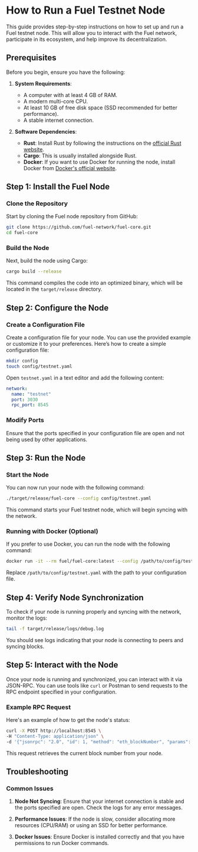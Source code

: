 # How to Run a Fuel Testnet Node

This guide provides step-by-step instructions on how to set up and run a Fuel testnet node. This will allow you to interact with the Fuel network, participate in its ecosystem, and help improve its decentralization.

## Prerequisites

Before you begin, ensure you have the following:

1. **System Requirements**:
   - A computer with at least 4 GB of RAM.
   - A modern multi-core CPU.
   - At least 10 GB of free disk space (SSD recommended for better performance).
   - A stable internet connection.

2. **Software Dependencies**:
   - **Rust**: Install Rust by following the instructions on the [official Rust website](https://www.rust-lang.org/tools/install).
   - **Cargo**: This is usually installed alongside Rust.
   - **Docker**: If you want to use Docker for running the node, install Docker from [Docker's official website](https://www.docker.com/get-started).

## Step 1: Install the Fuel Node

### Clone the Repository

Start by cloning the Fuel node repository from GitHub:

```bash
git clone https://github.com/fuel-network/fuel-core.git
cd fuel-core
```

### Build the Node

Next, build the node using Cargo:

```bash
cargo build --release
```

This command compiles the code into an optimized binary, which will be located in the `target/release` directory.

## Step 2: Configure the Node

### Create a Configuration File

Create a configuration file for your node. You can use the provided example or customize it to your preferences. Here’s how to create a simple configuration file:

```bash
mkdir config
touch config/testnet.yaml
```

Open `testnet.yaml` in a text editor and add the following content:

```yaml
network:
  name: "testnet"
  port: 3030
  rpc_port: 8545
```

### Modify Ports

Ensure that the ports specified in your configuration file are open and not being used by other applications.

## Step 3: Run the Node

### Start the Node

You can now run your node with the following command:

```bash
./target/release/fuel-core --config config/testnet.yaml
```

This command starts your Fuel testnet node, which will begin syncing with the network.

### Running with Docker (Optional)

If you prefer to use Docker, you can run the node with the following command:

```bash
docker run -it --rm fuel/fuel-core:latest --config /path/to/config/testnet.yaml
```

Replace `/path/to/config/testnet.yaml` with the path to your configuration file.

## Step 4: Verify Node Synchronization

To check if your node is running properly and syncing with the network, monitor the logs:

```bash
tail -f target/release/logs/debug.log
```

You should see logs indicating that your node is connecting to peers and syncing blocks.

## Step 5: Interact with the Node

Once your node is running and synchronized, you can interact with it via JSON-RPC. You can use tools like `curl` or Postman to send requests to the RPC endpoint specified in your configuration.

### Example RPC Request

Here's an example of how to get the node's status:

```bash
curl -X POST http://localhost:8545 \
-H "Content-Type: application/json" \
-d '{"jsonrpc": "2.0", "id": 1, "method": "eth_blockNumber", "params": []}'
```

This request retrieves the current block number from your node.

## Troubleshooting

### Common Issues

1. **Node Not Syncing**: Ensure that your internet connection is stable and the ports specified are open. Check the logs for any error messages.

2. **Performance Issues**: If the node is slow, consider allocating more resources (CPU/RAM) or using an SSD for better performance.

3. **Docker Issues**: Ensure Docker is installed correctly and that you have permissions to run Docker commands.
